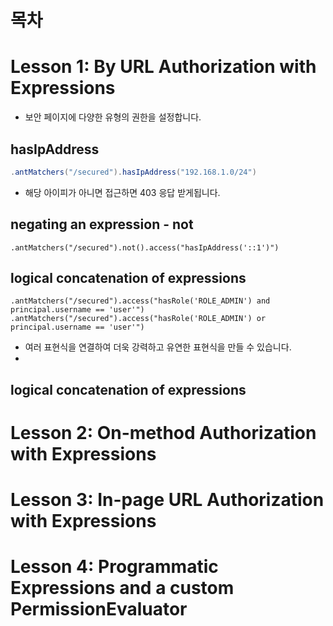 # 목차

# Lesson 1: By URL Authorization with Expressions

* 보안 페이지에 다양한 유형의 권한을 설정합니다.

## hasIpAddress

```java
.antMatchers("/secured").hasIpAddress("192.168.1.0/24")
```
* 해당 아이피가 아니면 접근하면 403 응답 받게됩니다.

## negating an expression - not
```
.antMatchers("/secured").not().access("hasIpAddress('::1')")
```

## logical concatenation of expressions
```
.antMatchers("/secured").access("hasRole('ROLE_ADMIN') and principal.username == 'user'")
.antMatchers("/secured").access("hasRole('ROLE_ADMIN') or principal.username == 'user'")
```
* 여러 표현식을 연결하여 더욱 강력하고 유연한 표현식을 만들 수 있습니다.
* 


 ## logical concatenation of expressions 

# Lesson 2: On-method Authorization with Expressions

# Lesson 3: In-page URL Authorization with Expressions

#  Lesson 4: Programmatic Expressions and a custom PermissionEvaluator